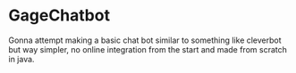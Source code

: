 # GageChatbot
Gonna attempt making a basic chat bot similar to something like cleverbot but way simpler, no online integration from the start and made from scratch in java.
